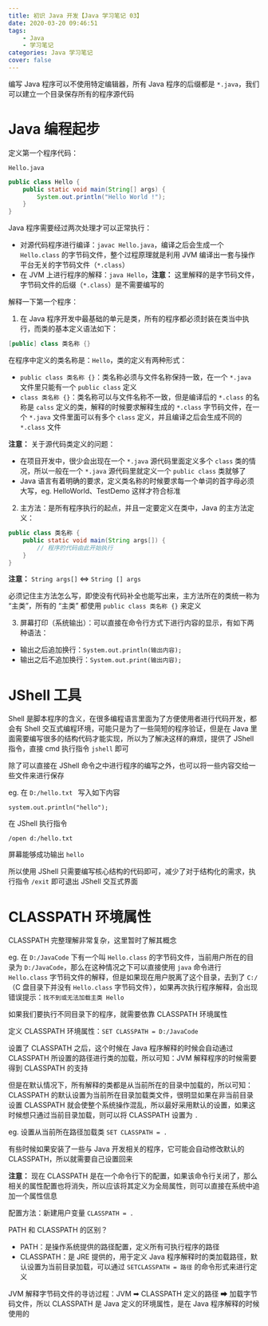 ```yaml
---
title: 初识 Java 开发【Java 学习笔记 03】
date: 2020-03-20 09:46:51
tags:
	- Java
	- 学习笔记
categories: Java 学习笔记
cover: false
---
```


编写 Java 程序可以不使用特定编辑器，所有 Java 程序的后缀都是 `*.java`，我们可以建立一个目录保存所有的程序源代码

<!-- more -->

# Java 编程起步

定义第一个程序代码：

`Hello.java`

```java
public class Hello {
    public static void main(String[] args) {
        System.out.println("Hello World !");
    }
}
```

Java 程序需要经过两次处理才可以正常执行：

- 对源代码程序进行编译：`javac Hello.java`，编译之后会生成一个 `Hello.class` 的字节码文件，整个过程原理就是利用 JVM 编译出一套与操作平台无关的字节码文件（`*.class`）
- 在 JVM 上进行程序的解释：`java Hello`，**注意：** 这里解释的是字节码文件，字节码文件的后缀（`*.class`）是不需要编写的

解释一下第一个程序：

1. 在 Java 程序开发中最基础的单元是类，所有的程序都必须封装在类当中执行，而类的基本定义语法如下：

```java
[public] class 类名称 {}
```

在程序中定义的类名称是：`Hello`，类的定义有两种形式：

- `public class 类名称 {}`：类名称必须与文件名称保持一致，在一个 `*.java` 文件里只能有一个 `public class` 定义
- `class 类名称 {}`：类名称可以与文件名称不一致，但是编译后的 `*.class` 的名称是 `calss` 定义的类，解释的时候要求解释生成的 `*.class` 字节码文件，在一个 `*.java` 文件里面可以有多个 `class` 定义，并且编译之后会生成不同的 `*.class` 文件

**注意：** 关于源代码类定义的问题：

- 在项目开发中，很少会出现在一个 `*.java` 源代码里面定义多个 `class` 类的情况，所以一般在一个 `*.java` 源代码里就定义一个 `public class` 类就够了
- Java 语言有着明确的要求，定义类名称的时候要求每一个单词的首字母必须大写，eg. HelloWorld、TestDemo 这样才符合标准

2. 主方法：是所有程序执行的起点，并且一定要定义在类中，Java 的主方法定义：

```java
public class 类名称 {
    public static void main(String args[]) {
        // 程序的代码由此开始执行
    }
}
```

**注意：** `String args[]` <=> `String [] args`

必须记住主方法怎么写，即使没有代码补全也能写出来，主方法所在的类统一称为 “主类”，所有的 “主类” 都使用 `public class 类名称 {}` 来定义

3. 屏幕打印（系统输出）：可以直接在命令行方式下进行内容的显示，有如下两种语法：

- 输出之后追加换行：`System.out.println(输出内容);`
- 输出之后不追加换行：`System.out.print(输出内容);`

# JShell 工具

Shell 是脚本程序的含义，在很多编程语言里面为了方便使用者进行代码开发，都会有 Shell 交互式编程环境，可能只是为了一些简短的程序验证，但是在 Java 里面需要编写很多的结构代码才能实现，所以为了解决这样的麻烦，提供了 JShell 指令，直接 cmd 执行指令 `jshell` 即可

除了可以直接在 JShell 命令之中进行程序的编写之外，也可以将一些内容交给一些文件来进行保存

eg. 在 `D:/hello.txt ` 写入如下内容

```
system.out.println("hello");
```

在 JShell 执行指令

```
/open d:/hello.txt
```

屏幕能够成功输出 `hello`

所以使用 JShell 只需要编写核心结构的代码即可，减少了对于结构化的需求，执行指令 `/exit` 即可退出 JShell 交互式界面

# CLASSPATH 环境属性

CLASSPATH 完整理解非常复杂，这里暂时了解其概念

eg. 在 `D:/JavaCode` 下有一个叫 `Hello.class` 的字节码文件，当前用户所在的目录为 `D:/JavaCode`，那么在这种情况之下可以直接使用 `java` 命令进行 `Hello.class` 字节码文件的解释，但是如果现在用户脱离了这个目录，去到了 `C:/` （C 盘目录下并没有 `Hello.class` 字节码文件），如果再次执行程序解释，会出现错误提示：`找不到或无法加载主类 Hello`

如果我们要执行不同目录下的程序，就需要依靠 CLASSPATH 环境属性

定义 CLASSPATH 环境属性：`SET CLASSPATH = D:/JavaCode`

设置了 CLASSPATH 之后，这个时候在 Java 程序解释的时候会自动通过 CLASSPATH 所设置的路径进行类的加载，所以可知：JVM 解释程序的时候需要得到 CLASSPATH 的支持

但是在默认情况下，所有解释的类都是从当前所在的目录中加载的，所以可知：CLASSPATH 的默认设置为当前所在目录加载类文件，很明显如果在非当前目录设置 CLASSPATH 就会使整个系统操作混乱，所以最好采用默认的设置，如果这时候想只通过当前目录加载，则可以将 CLASSPATH 设置为 `.`

eg. 设置从当前所在路径加载类 `SET CLASSPATH = .`

有些时候如果安装了一些与 Java 开发相关的程序，它可能会自动修改默认的 CLASSPATH，所以就需要自己设置回来

**注意：** 现在 CLASSPATH 是在一个命令行下的配置，如果该命令行关闭了，那么相关的属性配置也将消失，所以应该将其定义为全局属性，则可以直接在系统中追加一个属性信息

配置方法：新建用户变量 `CLASSPATH = .`

PATH 和 CLASSPATH 的区别？

- PATH：是操作系统提供的路径配置，定义所有可执行程序的路径
- CLASSPATH：是 JRE 提供的，用于定义 Java 程序解释时的类加载路径，默认设置为当前目录加载，可以通过 `SETCLASSPATH = 路径` 的命令形式来进行定义

JVM 解释字节码文件的寻访过程：JVM ➡ CLASSPATH 定义的路径 ➡ 加载字节码文件，所以 CLASSPATH 是 Java 定义的环境属性，是在 Java 程序解释的时候使用的